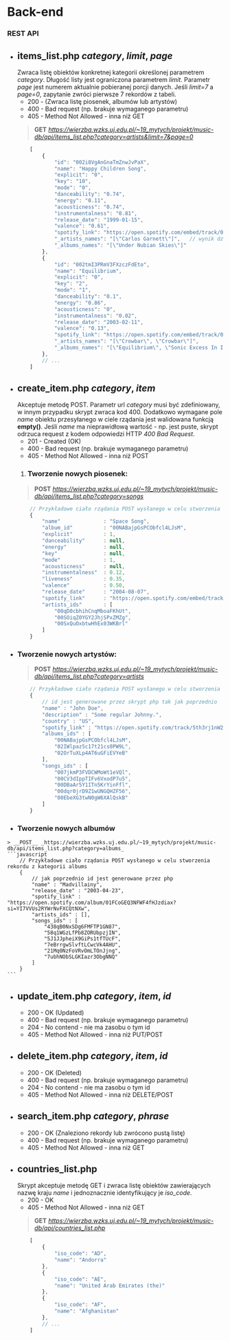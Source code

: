 # __Back-end__
### __REST API__
- ## __items_list.php__ _category_, _limit_, _page_
    Zwraca listę obiektów konkretnej kategorii określonej parametrem _category_. Długość listy jest ograniczona parametrem _limit_. Parametr _page_ jest numerem aktualnie pobieranej porcji danych. Jeśli _limit=7_ a _page=0_, zapytanie zwróci pierwsze 7 rekordów z tabeli.
    - 200 - (Zwraca listę piosenek, albumów lub artystów)
    - 400 - Bad request (np. brakuje wymaganego parametru)
    - 405 - Method Not Allowed - inna niż GET
    > __GET__ _https://wierzba.wzks.uj.edu.pl/~19_mytych/projekt/music-db/api/items_list.php?category=artists&limit=7&page=0_
    ```javascript
        [
            {
                "id": "002i8VgAnGnaTmZnwJvPaX",
                "name": "Happy Children Song",
                "explicit": "0",
                "key": "10",
                "mode": "0",
                "danceability": "0.74",
                "energy": "0.11",
                "acousticness": "0.74",
                "instrumentalness": "0.81",
                "release_date": "1999-01-15",
                "valence": "0.61",
                "spotify_link": "https://open.spotify.com/embed/track/002i8VgAnGnaTmZnwJvPaX",
                "_artists_names": "[\"Carlos Garnett\"]",   // wynik działania JSON_ARRAYAGG()
                "_albums_names": "[\"Under Nubian Skies\"]"
            },
            {
                "id": "002tmI3PRmV3FXzczFdEto",
                "name": "Equilibrium",
                "explicit": "0",
                "key": "2",
                "mode": "1",
                "danceability": "0.1",
                "energy": "0.86",
                "acousticness": "0",
                "instrumentalness": "0.02",
                "release_date": "2003-02-11",
                "valence": "0.13",
                "spotify_link": "https://open.spotify.com/embed/track/002tmI3PRmV3FXzczFdEto",
                "_artists_names": "[\"Crowbar\", \"Crowbar\"]",
                "_albums_names": "[\"Equilibrium\", \"Sonic Excess In Its Purest Form\"]"
            },
            // ...
        ]
    ```

<div style="page-break-after: always;"></div>

- ## __create_item.php__ _category_, _item_ 
    Akceptuje metodę POST. Parametr url _category_ musi być zdefiniowany, w innym przypadku skrypt zwraca kod 400. Dodatkowo wymagane pole _name_ obiektu przesyłanego w ciele rządania jest walidowana funkcją __empty()__. Jeśli _name_ ma nieprawidłową wartość - np. jest puste, skrypt odrzuca request z kodem odpowiedzi HTTP _400 Bad Request_.
    - 201 - Created (OK)
    - 400 - Bad request (np. brakuje wymaganego parametru)
    - 405 - Method Not Allowed - inna niż POST
    1. ### __Tworzenie nowych piosenek:__
    > __POST__ _https://wierzba.wzks.uj.edu.pl/~19_mytych/projekt/music-db/api/items_list.php?category=songs_
    ```javascript
        // Przykładowe ciało rządania POST wysłanego w celu stworzenia rekordu z kategorii songs
        {
            "name"              : "Space Song",
            "album_id"          : "00NABajpGsPCObfcl4LJsM",
            "explicit"          : 1,
            "danceability"      : null,
            "energy"            : null,
            "key"               : null,
            "mode"              : 1,
            "acousticness"      : null,
            "instrumentalness"  : 0.12,
            "liveness"          : 0.35,
            "valence"           : 0.50,
            "release_date"      : "2004-08-07",
            "spotify_link"      : "https://open.spotify.com/embed/track/1ZgMsA55GIY7ICkQh5MILA",    
            "artists_ids"       : [
                "00qD0cbhihCnqMboaFKhUt",
                "00SOiqZ0YGY2JhjSPxZMZg",
                "00SxQuOxbtwHhEx03WKBrl"
            ]
        }
    ```

<div style="page-break-after: always;"></div>

- ### __Tworzenie nowych artystów:__
    > __POST__ _https://wierzba.wzks.uj.edu.pl/~19_mytych/projekt/music-db/api/items_list.php?category=artists_
    ```javascript
        // Przykładowe ciało rządania POST wysłanego w celu stworzenia rekordu z kategorii artists
        {
            // id jest generowane przez skrypt php tak jak poprzednio
            "name" : "John Doe",
            "description" : "Some regular Johnny.",
            "country" : "US",
            "spotify_link" : "https://open.spotify.com/track/5th3rj1nW25bm5iSLiK3i9?si=pZDDS2R5S36hFNGalRQ04g",
            "albums_ids" : [
                "00NABajpGsPCObfcl4LJsM", 
                "02IWlpaz5c17t21cs0PW9L", 
                "02OrTuXLp4AT6uGFiEVYeB"
            ],
            "songs_ids" : [
                "007jkmP3FVDCWMoWt1eVQl", 
                "00CV3dIppTIFv6VxodP7u5", 
                "00DBaAr5Y1ITn5KrYinFfl", 
                "00dqr0jrD9Z1wUNGQHZF56", 
                "00EbeXG3twN0gW6XAlQskB"
            ]
        }
    ```

<div style="page-break-after: always;"></div>

  -  ### Tworzenie nowych albumów
    > __POST__ _https://wierzba.wzks.uj.edu.pl/~19_mytych/projekt/music-db/api/items_list.php?category=albums_
    ```javascript
        // Przykładowe ciało rządania POST wysłanego w celu stworzenia rekordu z kategorii albums
        {   
            // jak poprzednio id jest generowane przez php
            "name" : "Madvillainy",
            "release_date" : "2003-04-23",
            "spotify_link" : "https://open.spotify.com/album/01FCoGEQ3NFWF4fHJzdiax?si=YI7VVUs2RYWrNvFXCQtNXw",
            "artists_ids" : [],
            "songs_ids" : [
                "438qB0NxSDg6FMFTP1GN87",
                "58q1WGzLfPb8ZORUbpzjIN",
                "5J1JJpheiX9GiPs1tfTUcF",
                "7eBrrgwSlvftLCwcVk4AHU",
                "21Mq0NzFoVRvOmLTOnJjng",
                "7ubhNObSLGKIazr3ObgNNQ"
            ]
        }
    ```

<div style="page-break-after: always;"></div>

- ## __update_item.php__ _category_, _item_, _id_
    - 200 - OK (Updated)
    - 400 - Bad request (np. brakuje wymaganego parametru)
    - 204 - No contend - nie ma zasobu o tym id
    - 405 - Method Not Allowed - inna niż PUT/POST

<div style="page-break-after: always;"></div> 

- ## __delete_item.php__ _category_, _item_, _id_
    - 200 - OK (Deleted)
    - 400 - Bad request (np. brakuje wymaganego parametru)
    - 204 - No contend - nie ma zasobu o tym id
    - 405 - Method Not Allowed - inna niż DELETE/POST

<div style="page-break-after: always;"></div>

- ## __search_item.php__ _category_, _phrase_
    - 200 - OK (Znaleziono rekordy lub zwrócono pustą listę)
    - 400 - Bad request (np. brakuje wymaganego parametru)
    - 405 - Method Not Allowed - inna niż GET

<div style="page-break-after: always;"></div>

- ## __countries_list.php__ 
    Skrypt akceptuje metodę GET i zwraca listę obiektów zawierających nazwę kraju _name_ i jednoznacznie identyfikujący je _iso_code_.
    - 200 - OK
    - 405 - Method Not Allowed - inna niż GET
    > __GET__ _https://wierzba.wzks.uj.edu.pl/~19_mytych/projekt/music-db/api/countries_list.php_
    ```javascript
        [
            {
                "iso_code": "AD",
                "name": "Andorra"
            },
            {
                "iso_code": "AE",
                "name": "United Arab Emirates (the)"
            },
            {
                "iso_code": "AF",
                "name": "Afghanistan"
            },
            // ...
        ]
    ```
    


